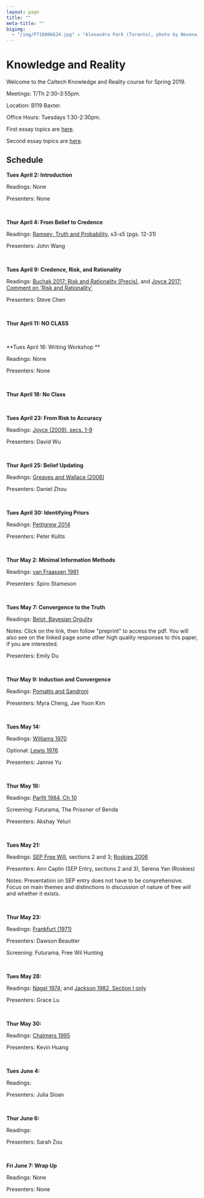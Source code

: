 ```yaml
---
layout: page 
title: ""
meta-title: ""
bigimg:
  - "/img/P718006624.jpg" : "Alexandra Park (Toronto), photo by Nevena Novakovic (2017)"
---
```


# Knowledge and Reality 

Welcome to the Caltech Knowledge and Reality course for Spring 2019. 

Meetings: T/Th 2:30-3:55pm. 

Location: B119 Baxter.

Office Hours: Tuesdays 1:30-2:30pm. 

First essay topics are [here](essay1.md). 

Second essay topics are [here](essay2.md).

## Schedule 

**Tues April 2: Introduction** 

Readings: None

Presenters: None

<br/>

**Thur April 4: From Belief to Credence**

Readings: [Ramsey, Truth and Probability](https://core.ac.uk/download/pdf/7048428.pdf), s3-s5 (pgs. 12-31)

Presenters: John Wang

<br/>

**Tues April 9: Credence, Risk, and Rationality** 

Readings: [Buchak 2017: Risk and Rationality (Precis)](BuchakPrecis.pdf), and [Joyce 2017: Comment on 'Risk and Rationality'](JoyceComment.pdf)

Presenters: Steve Chen

<br/>

**Thur April 11: NO CLASS** 

<br/>

**Tues April 16: Writing Workshop ** 

Readings: None 

Presenters: None

<br/>

**Thur April 18: No Class** 

<br/>

**Tues April 23: From Risk to Accuracy** 

Readings: [Joyce (2009), secs. 1-9](http://www-personal.umich.edu/~jjoyce/papers/aac.pdf)

Presenters: David Wu

<br/>

**Thur April 25: Belief Updating** 

Readings: [Greaves and Wallace (2006)](http://users.ox.ac.uk/~mert2255/papers/conditionalization.pdf)

Presenters: Daniel Zhou 

<br/>

**Tues April 30: Identifying Priors** 

Readings: [Pettigrew 2014](https://drive.google.com/file/d/0B-Gzj6gcSXKrU0hONEJhd09Fb2c/view)

Presenters: Peter Kulits

<br/>

**Thur May 2: Minimal Information Methods** 

Readings: [van Fraassen 1981](http://joelvelasco.net/teaching/122/vanfraassen81-judybenjamin.pdf)

Presenters: Spiro Stameson

<br/>

**Tues May 7: Convergence to the Truth** 

Readings: [Belot, Bayesian Orgulity](https://sites.google.com/site/gordonbelot/home/papers-etc/bayesian-orgulity) 

Notes: Click on the link, then follow "preprint" to access the pdf. You will also see on the linked page some other high quality responses to this paper, if you are interested. 

Presenters: Emily Du

<br/>

**Thur May 9: Induction and Convergence** 

Readings: [Pomatto and Sandroni](http://www.its.caltech.edu/~lpomatto/an_axiomatic_theory.pdf)

Presenters: Myra Cheng, Jae Yoon Kim 

<br/>

**Tues May 14:** 

Readings: [Williams 1970](https://www.uvm.edu/~lderosse/courses/metaph/Williams(1970).pdf)

Optional: [Lewis 1976](http://home.sandiego.edu/~baber/metaphysics/readings/Lewis.SurvivalAndIdentity.pdf)

Presenters: Jannie Yu

<br/>

**Thur May 16:** 

Readings: [Parfit 1984, Ch 10](https://commonweb.unifr.ch/artsdean/pub/gestens/f/as/files/4610/17613_101712.pdf)

Screening: Futurama, The Prisoner of Benda 

Presenters: Akshay Yeluri

<br/>

**Tues May 21:** 

Readings: [SEP Free Will](https://plato.stanford.edu/entries/freewill/#ArguAgaiRealFreeWill), sections 2 and 3; [Roskies 2006](http://www.dartmouth.edu/~adinar/CV_files/TICS%20free%20will%20&%20MR.pdf)

Presenters: Ann Caplin (SEP Entry, sections 2 and 3), Serena Yan (Roskies) 

Notes: Presentation on SEP entry does not have to be comprehensive. Focus on main themes and distinctions in discussion of nature of free will and whether it exists. 

<br/>

**Thur May 23:** 

Readings: [Frankfurt (1971)](http://www.sci.brooklyn.cuny.edu/~schopra/Persons/Frankfurt.pdf)

Presenters: Dawson Beautter

Screening: Futurama, Free Wil Hunting

<br/>

**Tues May 28:** 

Readings: [Nagel 1974](https://warwick.ac.uk/fac/cross_fac/iatl/study/ugmodules/humananimalstudies/lectures/32/nagel_bat.pdf); and [Jackson 1982, Section I only](jackson.pdf)

Presenters: Grace Lu 

<br/>

**Thur May 30:** 

Readings: [Chalmers 1995](http://consc.net/papers/facing.html)

Presenters: Kevin Huang

<br/>

**Tues June 4:** 

Readings: 

Presenters: Julia Sloan 

<br/>

**Thur June 6:** 

Readings: 

Presenters: Sarah Zou

<br/>

**Fri June 7: Wrap Up** 

Readings: None

Presenters: None
